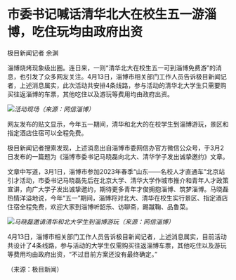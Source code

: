 # 市委书记喊话清华北大在校生五一游淄博，吃住玩均由政府出资

极目新闻记者 余渊

淄博烧烤现象级出圈。连日来，一则“清华北大在校生五一可到淄博免费游”的消息，也引发了众多网友关注。4月13日，淄博市相关部门工作人员告诉极目新闻记者，上述消息属实，此次活动共安排4条线路，参与活动的清华北大学生只需要购买往返淄博的车票，其他吃住以及游玩等费用均由政府出资。

![](https://inews.gtimg.com/om_bt/OOV49KFBsj22cN2WKs0Dh2s9myn5VlTxIbpxSl-7S6EIUAA/1000)_活动现场（来源：网信淄博）_

网友发布的贴文显示，今年五一期间，清华和北大的在校学生到淄博游玩，景区和指定酒店住宿可以全程免费。

极目新闻记者搜索发现，上述消息出自淄博市委网信办官方微信公众号，于3月2日发布的一篇题为《淄博市委书记马晓磊向北大、清华学子发出诚挚邀约》文章。

文章中写道，3月1日，淄博市参加2023年春季“山东——名校人才直通车”北京站引才活动，市委书记马晓磊先后在北京大学、清华大学作城市推介和青年人才政策宣讲，向广大学子发出诚挚邀约，期待更多青年才俊拥抱淄博、筑梦淄博。马晓磊热情洋溢地说，今年“五一”期间，淄博将对北大、清华在校生实行景区、指定酒店住宿全程免费，欢迎大家到淄博听韶乐、访聊斋，踢蹴鞠、品鲁菜。

![](https://inews.gtimg.com/news_bt/OdN56YeE59kiHFAMXRG9y1_INxzjmlqmQrOJ6P89H25pEAA/1000)_马晓磊邀请清华和北大学生到淄博游玩（来源：网信淄博）_

4月13日，淄博市相关部门工作人员告诉极目新闻记者，上述消息属实，目前活动共设计了4条线路，参与活动的大学生仅需购买往返淄博车票，其他吃住以及游玩等费用均由政府出资，“不过目前方案还没有最终确定。”

（来源：极目新闻）


